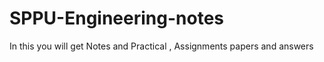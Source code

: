 # SPPU-Engineering-notes
In this you will get Notes and Practical , Assignments papers and answers 
